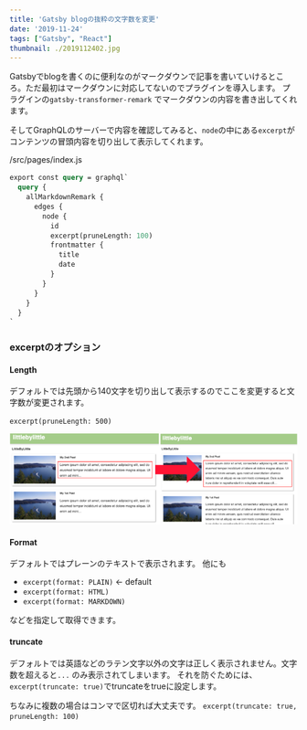 ```yaml
---
title: 'Gatsby blogの抜粋の文字数を変更'
date: '2019-11-24'
tags: ["Gatsby", "React"]
thumbnail: ./2019112402.jpg
---
```


Gatsbyでblogを書くのに便利なのがマークダウンで記事を書いていけるところ。ただ最初はマークダウンに対応してないのでプラグインを導入します。
プラグインの`gatsby-transformer-remark` でマークダウンの内容を書き出してくれます。

そしてGraphQLのサーバーで内容を確認してみると、`node`の中にある`excerpt`がコンテンツの冒頭内容を切り出して表示してくれます。

/src/pages/index.js

```GraphQL
export const query = graphql`
  query {
    allMarkdownRemark {
      edges {
        node {
          id
          excerpt(pruneLength: 100)
          frontmatter {
            title
            date
          }
        }
      }
    }
  }
`
```

### excerptのオプション

#### Length

デフォルトでは先頭から140文字を切り出して表示するのでここを変更すると文字数が変更されます。

`excerpt(pruneLength: 500)`

![文字のLengthの変更](./20191124.png)

#### Format

デフォルトではプレーンのテキストで表示されます。
他にも

- `excerpt(format: PLAIN)` <- default
- `excerpt(format: HTML)`
- `excerpt(format: MARKDOWN)`

などを指定して取得できます。

#### truncate

デフォルトでは英語などのラテン文字以外の文字は正しく表示されません。文字数を超えると`...` のみ表示されてしまいます。
それを防ぐためには、`excerpt(truncate: true)`でtruncateをtrueに設定します。

ちなみに複数の場合はコンマで区切れば大丈夫です。
`excerpt(truncate: true, pruneLength: 100)`
